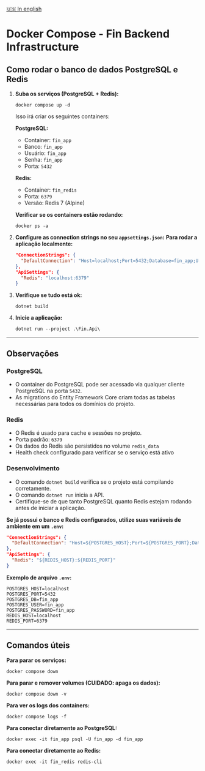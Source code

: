 [🇺🇸 In english](../DOCKER.md)

# Docker Compose - Fin Backend Infrastructure

## Como rodar o banco de dados PostgreSQL e Redis

1. **Suba os serviços (PostgreSQL + Redis):**
   ```
   docker compose up -d
   ```
   Isso irá criar os seguintes containers:

   **PostgreSQL:**
   - Container: `fin_app`
   - Banco: `fin_app`
   - Usuário: `fin_app`
   - Senha: `fin_app`
   - Porta: `5432`

   **Redis:**
   - Container: `fin_redis`
   - Porta: `6379`
   - Versão: Redis 7 (Alpine)

   **Verificar se os containers estão rodando:**
    ```
   docker ps -a
   ```

2. **Configure as connection strings no seu `appsettings.json`:**
   **Para rodar a aplicação localmente:**
   ```json
   "ConnectionStrings": {
     "DefaultConnection": "Host=localhost;Port=5432;Database=fin_app;Username=fin_app;Password=fin_app"
   },
   "ApiSettings": {
     "Redis": "localhost:6379"
   }
   ```

3. **Verifique se tudo está ok:**
   ```
   dotnet build
   ```

4. **Inicie a aplicação:**
   ```
   dotnet run --project .\Fin.Api\
   ```
---
## Observações

### PostgreSQL
- O container do PostgreSQL pode ser acessado via qualquer cliente PostgreSQL na porta `5432`.
- As migrations do Entity Framework Core criam todas as tabelas necessárias para todos os domínios do projeto.

### Redis  
- O Redis é usado para cache e sessões no projeto.
- Porta padrão: `6379`
- Os dados do Redis são persistidos no volume `redis_data`
- Health check configurado para verificar se o serviço está ativo

### Desenvolvimento
- O comando `dotnet build` verifica se o projeto está compilando corretamente.
- O comando `dotnet run` inicia a API.
- Certifique-se de que tanto PostgreSQL quanto Redis estejam rodando antes de iniciar a aplicação.

**Se já possui o banco e Redis configurados, utilize suas variáveis de ambiente em um `.env`:**
   ```json
   "ConnectionStrings": {
     "DefaultConnection": "Host=${POSTGRES_HOST};Port=${POSTGRES_PORT};Database=${POSTGRES_DB};Username=${POSTGRES_USER};Password=${POSTGRES_PASSWORD}"
   },
   "ApiSettings": {
     "Redis": "${REDIS_HOST}:${REDIS_PORT}"
   }
   ```

   **Exemplo de arquivo `.env`:**
   ```env
   POSTGRES_HOST=localhost
   POSTGRES_PORT=5432
   POSTGRES_DB=fin_app
   POSTGRES_USER=fin_app
   POSTGRES_PASSWORD=fin_app
   REDIS_HOST=localhost
   REDIS_PORT=6379
   ```

---
## Comandos úteis

**Para parar os serviços:**
```
docker compose down
```

**Para parar e remover volumes (CUIDADO: apaga os dados):**
```
docker compose down -v
```

**Para ver os logs dos containers:**
```
docker compose logs -f
```

**Para conectar diretamente ao PostgreSQL:**
```
docker exec -it fin_app psql -U fin_app -d fin_app
```

**Para conectar diretamente ao Redis:**
```
docker exec -it fin_redis redis-cli
```